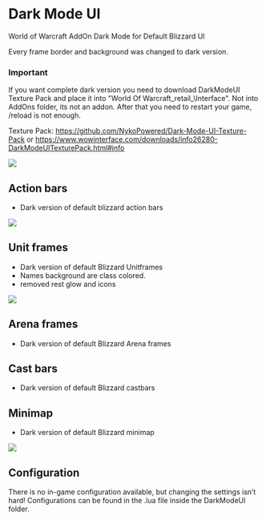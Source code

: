 # Dark Mode UI
World of Warcraft AddOn
Dark Mode for Default Blizzard UI

Every frame border and background was changed to dark version.

### Important
If you want complete dark version you need to download DarkModeUI Texture Pack and place it into "World Of Warcraft\_retail_\Interface\". Not into AddOns folder, its not an addon. After that you need to restart your game, /reload is not enough.

Texture Pack: https://github.com/NykoPowered/Dark-Mode-UI-Texture-Pack or https://www.wowinterface.com/downloads/info26280-DarkModeUITexturePack.html#info

![](https://cdn-wow.mmoui.com/preview/pvw74896.png)


## Action bars
- Dark version of default blizzard action bars

![](https://media.forgecdn.net/attachments/456/616/darkmodeui5.png)

## Unit frames
- Dark version of default Blizzard Unitframes
- Names background are class colored.
- removed rest glow and icons

![](https://media.forgecdn.net/attachments/456/617/darkmodeui6.png)

## Arena frames
- Dark version of default Blizzard Arena frames

## Cast bars
- Dark version of default Blizzard castbars


## Minimap
- Dark version of default Blizzard minimap

![](https://media.forgecdn.net/attachments/456/618/darkmodeui7.png)

## Configuration
There is no in-game configuration available, but changing the settings isn’t hard! Configurations can be found in the .lua file inside the DarkModeUI folder.
